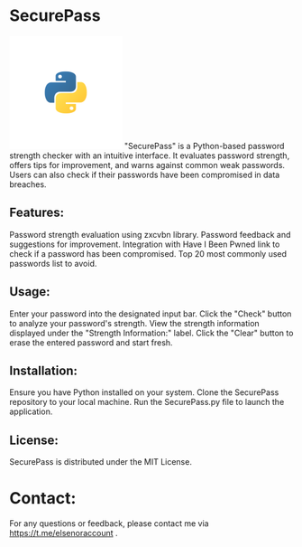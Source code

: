 # SecurePass

 <img src="testlogo.svg" alt="Python Logo" width="200" height="200">
"SecurePass" is a Python-based password strength checker with an intuitive interface. It evaluates password strength, offers tips for improvement, and warns against common weak passwords. Users can also check if their passwords have been compromised in data breaches.

## **Features:**
Password strength evaluation using zxcvbn library.
Password feedback and suggestions for improvement.
Integration with Have I Been Pwned link to check if a password has been compromised.
Top 20 most commonly used passwords list to avoid.

## **Usage:**
Enter your password into the designated input bar.
Click the "Check" button to analyze your password's strength.
View the strength information displayed under the "Strength Information:" label.
Click the "Clear" button to erase the entered password and start fresh.

## **Installation:**
Ensure you have Python installed on your system.
Clone the SecurePass repository to your local machine.
Run the SecurePass.py file to launch the application.

## **License:**
SecurePass is distributed under the MIT License.

# **Contact:**
For any questions or feedback, please contact me via https://t.me/elsenoraccount .
